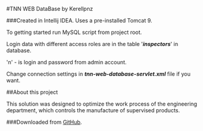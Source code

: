 #TNN WEB DataBase by Kerellpnz

###Created in Intellij IDEA. Uses a pre-installed Tomcat 9.

To getting started run MySQL script from project root.

Login data with different access roles are in the table '**_inspectors_**' in database.

'n' - is login and password from admin account.

Change connection settings in _**tnn-web-database-servlet.xml**_ file if you want.

##About this project

This solution was designed to optimize the work process of the engineering department, which controls the manufacture of supervised products.


###Downloaded from [GitHub](https://github.com/kerellpnz?tab=repositories).